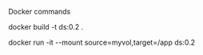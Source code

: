 Docker commands 

docker build -t ds:0.2 .

docker run -it --mount source=myvol,target=/app ds:0.2




